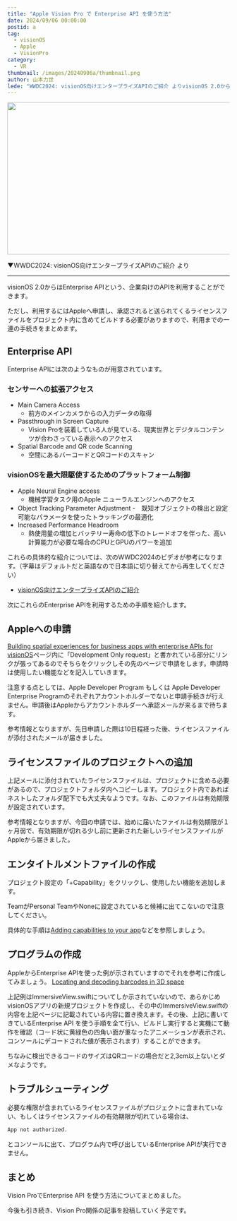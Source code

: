 ```yaml
---
title: "Apple Vision Pro で Enterprise API を使う方法"
date: 2024/09/06 00:00:00
postid: a
tag:
  - visionOS
  - Apple
  - VisionPro
category:
  - VR
thumbnail: /images/20240906a/thumbnail.png
author: 山本力世
lede: "WWDC2024: visionOS向けエンタープライズAPIのご紹介 よりvisionOS 2.0からはEnterprise APIという、企業向けのAPIを利用することができます。ただし、利用するにはAppleへ申請し、承認されると送られてくるライセンスファイルをプロジェクト内に含めてビルドする必要がありますので、利用までの一連の手続きをまとめておきたいと思います。"
---
```

<img src="/images/20240906a/スクリーンショット_2024-09-05_16.04.34.png" alt="" width="604" height="345" loading="lazy">

▼WWDC2024: visionOS向けエンタープライズAPIのご紹介 より

---

visionOS 2.0からはEnterprise APIという、企業向けのAPIを利用することができます。

ただし、利用するにはAppleへ申請し、承認されると送られてくるライセンスファイルをプロジェクト内に含めてビルドする必要がありますので、利用までの一連の手続きをまとめます。

## Enterprise API

Enterprise APIには次のようなものが用意されています。

### センサーへの拡張アクセス

- Main Camera Access
  - 前方のメインカメラからの入力データの取得
- Passthrough in Screen Capture
  - Vision Proを装着している人が見ている、現実世界とデジタルコンテンツが合わさっている表示へのアクセス
- Spatial Barcode and QR code Scanning
  - 空間にあるバーコードとQRコードのスキャン

### visionOSを最大限駆使するためのプラットフォーム制御

- Apple Neural Engine access
  - 機械学習タスク用のApple ニューラルエンジンへのアクセス
- Object Tracking Parameter Adjustment
  -　既知オブジェクトの検出と設定可能なパラメータを使ったトラッキングの最適化
- Increased Performance Headroom
  - 熱使用量の増加とバッテリー寿命の低下のトレードオフを伴った、高い計算能力が必要な場合のCPUとGPUのパワーを追加

これらの具体的な紹介については、次のWWDC2024のビデオが参考になります。（字幕はデフォルトだと英語なので日本語に切り替えてから再生してください）

- [visionOS向けエンタープライズAPIのご紹介](https://developer.apple.com/jp/videos/play/wwdc2024/10139/)

次にこれらのEnterprise APIを利用するための手順を紹介します。

## Appleへの申請

[Building spatial experiences for business apps with enterprise APIs for visionOS](https://developer.apple.com/documentation/visionOS/building-spatial-experiences-for-business-apps-with-enterprise-apis)ページ内に「Development Only request」と書かれている部分にリンクが張ってあるのでそちらをクリックしその先のページで申請をします。申請時は使用したい機能などを記入していきます。

注意する点としては、Apple Developer Program もしくは Apple Developer Enterprise Programのそれぞれアカウントホルダーでないと申請手続きが行えません。申請後はAppleからアカウントホルダーへ承認メールが来るまで待ちます。

参考情報となりますが、先日申請した際は10日程経った後、ライセンスファイルが添付されたメールが届きました。

## ライセンスファイルのプロジェクトへの追加

上記メールに添付されていたライセンスファイルは、プロジェクトに含める必要があるので、プロジェクトフォルダ内へコピーします。プロジェクト内であればネストしたフォルダ配下でも大丈夫なようです。なお、このファイルは有効期限が設定されています。

参考情報となりますが、今回の申請では、始めに届いたファイルは有効期限が１ヶ月弱で、有効期限が切れる少し前に更新された新しいライセンスファイルがAppleから届きました。

## エンタイトルメントファイルの作成

プロジェクト設定の「+Capability」をクリックし、使用したい機能を追加します。

TeamがPersonal TeamやNoneに設定されていると候補に出てこないので注意してください。

具体的な手順は[Adding capabilities to your app](https://developer.apple.com/documentation/xcode/adding-capabilities-to-your-app)などを参照しましょう。

## プログラムの作成

AppleからEnterprise APIを使った例が示されていますのでそれを参考に作成してみましょう。
[Locating and decoding barcodes in 3D space](https://developer.apple.com/documentation/visionos/locating-and-decoding-barcodes-in-3d-space)

上記例はImmersiveView.swiftについてしか示されていないので、あらかじめvisionOSアプリの新規プロジェクトを作成し、その中のImmersiveView.swiftの内容を上記ページに記載されている内容に置き換えます。その後、上記に書いてきているEnterprise API を使う手順を全て行い、ビルドし実行すると実機にて動作を確認（コード状に黄緑色の四角い面が重なったアニメーションが表示され、コンソールにデコードされた値が表示されます）することができます。

ちなみに検出できるコードのサイズはQRコードの場合だと2,3cm以上ないとダメなようです。

## トラブルシューティング

必要な権限が含まれているライセンスファイルがプロジェクトに含まれていない、もしくはライセンスファイルの有効期限が切れている場合は、

```sh
App not authorized.
```

とコンソールに出て、プログラム内で呼び出しているEnterprise APIが実行できません。

## まとめ

Vision ProでEnterprise API を使う方法についてまとめました。

今後も引き続き、Vision Pro関係の記事を投稿していく予定です。
